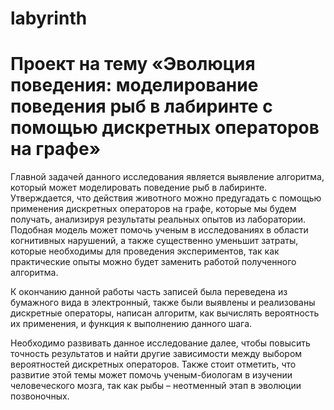 # labyrinth
# Проект на тему «Эволюция поведения: моделирование поведения рыб в лабиринте с помощью дискретных операторов на графе»

Главной задачей данного исследования является выявление алгоритма, который может моделировать поведение рыб в лабиринте. Утверждается, что действия животного можно предугадать с помощью применения дискретных операторов на графе, которые мы будем получать, анализируя результаты реальных опытов из лаборатории. Подобная модель может помочь ученым в исследованиях в области когнитивных нарушений, а также существенно уменьшит затраты, которые необходимы для проведения экспериментов, так как практические опыты можно будет заменить работой полученного алгоритма.


К окончанию данной работы часть записей была переведена из бумажного вида в электронный, также были выявлены и реализованы дискретные операторы, написан алгоритм, как вычислять вероятность их применения, и функция к выполнению данного шага.


Необходимо развивать данное исследование далее, чтобы повысить точность результатов и найти другие зависимости между выбором вероятностей дискретных операторов. Также стоит отметить, что развитие этой темы может помочь ученым-биологам в изучении человеческого мозга, так как рыбы – неотменный этап в эволюции позвоночных.
